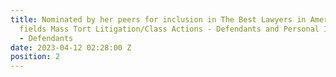 ```yaml
---
title: Nominated by her peers for inclusion in The Best Lawyers in America® in the
  fields Mass Tort Litigation/Class Actions - Defendants and Personal Injury Litigation
  - Defendants
date: 2023-04-12 02:28:00 Z
position: 2
---
```


